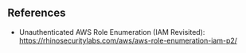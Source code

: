 ## References
- Unauthenticated AWS Role Enumeration (IAM Revisited): https://rhinosecuritylabs.com/aws/aws-role-enumeration-iam-p2/
